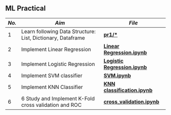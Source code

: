 ## ML Practical


| **_No._** | **_Aim_** |**_File_** |
|    ---    |    --     |     --         | 
|     1     | Learn following Data Structure: List, Dictionary, Dataframe         |   [__pr1/*__](https://github.com/VarunKhambhata/ML-prac/tree/main/pr1)            |
|     2     | Implement Linear Regression |   [__Linear Regression.ipynb__](https://github.com/VarunKhambhata/ML-prac/blob/main/Linear%20Regression.ipynb)   |
|     3     | Implement Logistic Regression |  [__Logistic Regression.ipynb__](https://github.com/VarunKhambhata/ML-prac/blob/main/Logstic%20Regression.ipynb)    |
|     4     | Implement SVM classifier  |  [__SVM.ipynb__](https://github.com/VarunKhambhata/ML-prac/blob/main/SVM.ipynb)   |
|     5     | Implement KNN Classifier|  [__KNN classification.ipynb__](https://github.com/VarunKhambhata/ML-prac/blob/main/KMN%20classification.ipynb)   |
|     6     | 6 Study and Implement K-Fold cross validation and ROC  |  [__cross_validation.ipynb__](https://github.com/VarunKhambhata/ML-prac/blob/main/cross_validation.ipynb)   |
